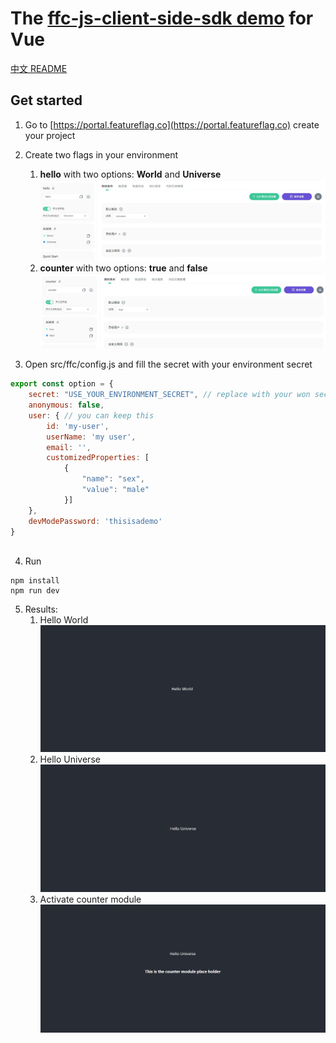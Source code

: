 # The [ffc-js-client-side-sdk demo](https://github.com/feature-flags-co/ffc-js-client-side-sdk) for Vue
[中文 README](README.md)

## Get started
1. Go to [https://portal.featureflag.co](https://portal.featureflag.co) create your project
2. Create two flags in your environment
    1. **hello** with two options: **World** and **Universe**
       ![hello flag config](./assets/helloflag.jpg)
    2. **counter** with two options: **true** and **false**
       ![counter flag config](./assets/counterflag.jpg)


3. Open src/ffc/config.js and fill the secret with your environment secret
```javascript
export const option = {
    secret: "USE_YOUR_ENVIRONMENT_SECRET", // replace with your won secret
    anonymous: false,
    user: { // you can keep this
        id: 'my-user',
        userName: 'my user',
        email: '',
        customizedProperties: [
            {
                "name": "sex",
                "value": "male"
            }]
    },
    devModePassword: 'thisisademo'
}



```

4. Run
```
npm install
npm run dev
```

5. Results:
    1. Hello World
       ![Hello World](./assets/helloworld.jpg)
    2. Hello Universe
       ![Hello Universe](./assets/hellouniverse.jpg)
    1. Activate counter module
       ![Activate counter module](./assets/withcountermodule.jpg)



